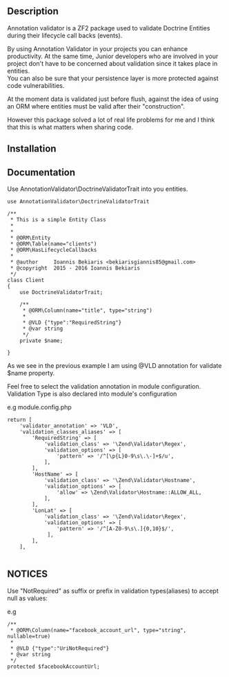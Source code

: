 Description
------------

Annotation validator is a ZF2 package used to validate Doctrine Entities
during their lifecycle call backs (events).

By using Annotation Validator in your projects you can enhance productivity.
At the same time, Junior developers who are involved in your project 
don't have to be concerned about validation since it takes place in entities.  
You can also be sure that your persistence layer is more protected 
against code vulnerabilities.

At the moment data is validated just before flush, against the idea of using an ORM
where entities must be valid after their "construction". 

However this package solved a lot of real life problems for me and I think that 
this is what matters when sharing code.

Installation
------------

Documentation
-------------

Use AnnotationValidator\DoctrineValidatorTrait into you entities.

```
use AnnotationValidator\DoctrineValidatorTrait

/**
 * This is a simple Entity Class
 *
 *
 * @ORM\Entity
 * @ORM\Table(name="clients")
 * @ORM\HasLifecycleCallbacks
 *
 * @author     Ioannis Bekiaris <bekiarisgiannis85@gmail.com>
 * @copyright  2015 - 2016 Ioannis Bekiaris
 */
class Client
{
    use DoctrineValidatorTrait;
    
    /**
     * @ORM\Column(name="title", type="string")
     *
     * @VLD {"type":"RequiredString"}
     * @var string
     */
    private $name;
    
}

```

As we see in the previous example I am using @VLD annotation for validate $name property. 

Feel free to select the validation annotation in module configuration. 
Validation Type is also declared into module's configuration

e.g module.config.php

```
return [
    'validator_annotation' => 'VLD',
    'validation_classes_aliases' => [
        'RequiredString' => [
            'validation_class' => '\Zend\Validator\Regex',
            'validation_options' => [
                'pattern' => '/^[\p{L}0-9\s\.\-]+$/u',
            ],
        ],
        'HostName' => [
            'validation_class' => '\Zend\Validator\Hostname',
            'validation_options' => [
                'allow' => \Zend\Validator\Hostname::ALLOW_ALL,
            ],
        ],
        'LonLat' => [
            'validation_class' => '\Zend\Validator\Regex',
            'validation_options' => [
                'pattern' => '/^[A-Z0-9\s\.]{0,10}$/',
             ],
        ],
    ],
    
```

NOTICES
-------------

Use "NotRequired" as suffix or prefix in validation types(aliases) to accept null as values:

e.g

```
/**
 * @ORM\Column(name="facebook_account_url", type="string", nullable=true)
 *
 * @VLD {"type":"UriNotRequired"}
 * @var string
 */
protected $facebookAccountUrl;

```